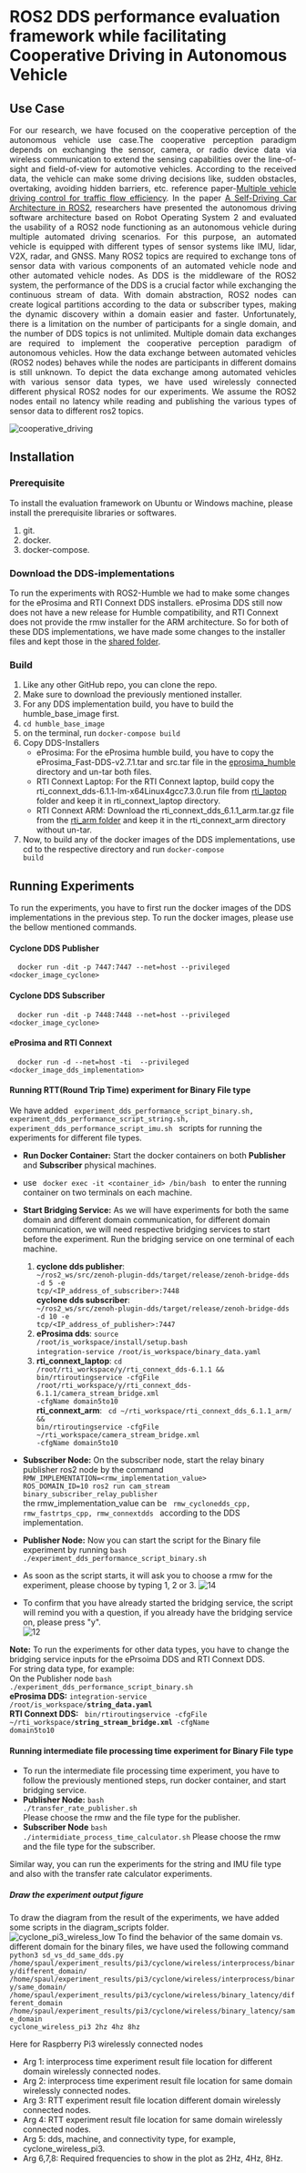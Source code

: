 # ROS2 DDS performance evaluation framework while facilitating Cooperative Driving in Autonomous Vehicle

## Use Case
<p align="justify">
  For our research, we have focused on the cooperative perception of the autonomous vehicle use case.The cooperative perception paradigm depends on exchanging the sensor, camera, or radio device data via wireless communication to extend the sensing capabilities over the line-of-sight and field-of-view for automotive vehicles. According to the received data, the vehicle can make some driving decisions like, sudden obstacles, overtaking, avoiding hidden barriers, etc. reference paper-<a href="https://ieeexplore.ieee.org/document/6232187">Multiple vehicle driving control for traffic flow efficiency</a>. In the paper <a href="https://ieeexplore.ieee.org/document/9041020" title="A Self-Driving Car Architecture in ROS2">A Self-Driving Car Architecture in ROS2</a>, researchers have presented the autonomous driving software architecture based on Robot Operating System 2 and evaluated the usability of a ROS2 node functioning as an autonomous vehicle during multiple automated driving scenarios. For this purpose, an automated vehicle is equipped with different types of sensor systems like IMU, lidar, V2X, radar, and GNSS. Many ROS2 topics are required to exchange tons of sensor data with various components of an automated vehicle node and other automated vehicle nodes. As DDS is the middleware of the ROS2 system, the performance of the DDS is a crucial factor while exchanging the continuous stream of data. With domain abstraction, ROS2 nodes can create logical partitions according to the data or subscriber types, making the dynamic discovery within a domain easier and faster. Unfortunately, there is a limitation on the number of participants for a single domain, and the number of DDS topics is not unlimited. Multiple domain data exchanges are required to implement the cooperative perception paradigm of autonomous vehicles. How the data exchange between automated vehicles (ROS2 nodes) behaves while the nodes are participants in different domains is still unknown. To depict the data exchange among automated vehicles with various sensor data types, we have used wirelessly connected different physical ROS2 nodes for our experiments. We assume the ROS2 nodes entail no latency while reading and publishing the various types of sensor data to different ros2 topics.
</p>


![cooperative_driving](https://github.com/sumitpaulde/ros2-dds-performance-evaluation/assets/62351460/d3b830e1-5097-4ec3-9a5e-121a4783decc)

## Installation

### Prerequisite
To install the evaluation framework on Ubuntu or Windows machine, please install the prerequisite libraries or softwares.

1. git.
2. docker.
3. docker-compose.

### Download the DDS-implementations
To run the experiments with ROS2-Humble we had to make some changes for the eProsima and RTI Connext DDS installers. eProsima DDS still now does not have a new release for Humble compatibility, and RTI Connext does not provide the rmw installer for the ARM architecture. So for both of these DDS implementations, we have made some changes to the installer files and kept those in the [shared folder](https://tubcloud.tu-berlin.de/s/jC93LXrt9ScKF7r).

### Build
1. Like any other GitHub repo, you can clone the repo.
1. Make sure to download the previously mentioned installer.
1. For any DDS implementation build, you have to build the humble_base_image first.
1. <code>cd humble_base_image</code>
1. on the terminal, run <code>docker-compose build</code>
1. Copy DDS-Installers
    * eProsima: For the eProsima humble build, you have to copy the eProsima_Fast-DDS-v2.7.1.tar and src.tar file in the [eprosima_humble](https://tubcloud.tu-berlin.de/s/jC93LXrt9ScKF7r) directory and un-tar both files.
    * RTI Connext Laptop: For the RTI Connext laptop, build copy the rti_connext_dds-6.1.1-lm-x64Linux4gcc7.3.0.run file from [rti_laptop](https://tubcloud.tu-berlin.de/s/jC93LXrt9ScKF7r) folder and keep it in rti_connext_laptop directory.
    *  RTI Connext ARM: Download the rti_connext_dds_6.1.1_arm.tar.gz file from the [rti_arm folder](https://tubcloud.tu-berlin.de/s/jC93LXrt9ScKF7r) and keep it in the rti_connext_arm directory without un-tar.
1. Now, to build any of the docker images of the DDS implementations, use cd to the respective directory and run <code>docker-compose build</code>

## Running Experiments
To run the experiments, you have to first run the docker images of the DDS implementations in the previous step. To run the docker images, please use the bellow mentioned commands.

#### Cyclone DDS Publisher
      docker run -dit -p 7447:7447 --net=host --privileged  <docker_image_cyclone>
#### Cyclone DDS Subscriber
      docker run -dit -p 7448:7448 --net=host --privileged  <docker_image_cyclone>
#### eProsima and RTI Connext
      docker run -d --net=host -ti  --privileged <docker_image_dds_implementation>

#### Running RTT(Round Trip Time) experiment for Binary File type
We have added <code> experiment_dds_performance_script_binary.sh, experiment_dds_performance_script_string.sh, experiment_dds_performance_script_imu.sh </code> scripts for running the experiments for different file types.

* **Run Docker Container:** Start the docker containers on both **Publisher** and **Subscriber** physical machines.
* use  <code> docker exec -it <container_id> /bin/bash </code> to enter the running container on two terminals on each machine.
* **Start Bridging Service:** As we will have experiments for both the same domain and different domain communication, for different domain communication, we will need respective bridging services to start before the experiment. Run the bridging service on one terminal of each machine.
    1. **cyclone dds publisher**: <code> ~/ros2_ws/src/zenoh-plugin-dds/target/release/zenoh-bridge-dds -d 5 -e tcp/<IP_address_of_subscriber>:7448</code> <br>
       **cyclone dds subscriber**: <code> ~/ros2_ws/src/zenoh-plugin-dds/target/release/zenoh-bridge-dds -d 10 -e tcp/<IP_address_of_publisher>:7447</code> <br>
    1. **eProsima dds**: <code>source /root/is_workspace/install/setup.bash</code> <br>
        <code>integration-service /root/is_workspace/binary_data.yaml</code> <br>
    1. **rti_connext_laptop**: <code>cd /root/rti_workspace/y/rti_connext_dds-6.1.1 && bin/rtiroutingservice -cfgFile /root/rti_workspace/y/rti_connext_dds-6.1.1/camera_stream_bridge.xml -cfgName domain5to10</code> <br>
       **rti_connext_arm**: <code> cd ~/rti_workspace/rti_connext_dds_6.1.1_arm/ && bin/rtiroutingservice -cfgFile ~/rti_workspace/camera_stream_bridge.xml -cfgName domain5to10</code> <br>

* **Subscriber Node:** On the subscriber node, start the relay binary publisher ros2 node by the command <br>
<code>RMW_IMPLEMENTATION=<rmw_implementation_value> ROS_DOMAIN_ID=10 ros2 run cam_stream binary_subscriber_relay_publisher</code> <br>
the rmw_implementation_value can be <code> rmw_cyclonedds_cpp, rmw_fastrtps_cpp, rmw_connextdds  </code> according to the DDS implementation.
* **Publisher Node:** Now you can start the script for the Binary file experiment by running <code>bash ./experiment_dds_performance_script_binary.sh</code>
* As soon as the script starts, it will ask you to choose a rmw for the experiment, please choose by typing 1, 2 or 3.
  ![14](https://github.com/sumitpaulde/ros2-dds-performance-evaluation/assets/62351460/21dd1a40-63f7-4e93-8b41-421b35548888)
* To confirm that you have already started the bridging service, the script will remind you with a question, if you already have the bridging service on, please press "y". <br>
  ![12](https://github.com/sumitpaulde/ros2-dds-performance-evaluation/assets/62351460/7965212b-0270-46fc-a494-0a9a9edc7935)

**Note:** To run the experiments for other data types, you have to change the bridging service inputs for the ePrsoima DDS and RTI Connext DDS. <br>
For string data type, for example: <br>
  On the Publisher node <code>bash ./experiment_dds_performance_script_binary.sh</code> <br>
  **eProsima DDS:** <code>integration-service /root/is_workspace/**string_data.yaml**</code> <br>
  **RTI Connext DDS:** <code>  bin/rtiroutingservice -cfgFile ~/rti_workspace/**string_stream_bridge.xml** -cfgName domain5to10</code> <br>

#### Running intermediate file processing time experiment for Binary File type
* To run the intermediate file processing time experiment, you have to follow the previously mentioned steps, run docker container, and start bridging service. <br>
* **Publisher Node:** <code>bash ./transfer_rate_publisher.sh</code> <br>
 Please choose the rmw and the file type for the publisher.
* **Subscriber Node** <code>bash ./intermidiate_process_time_calculator.sh</code>
  Please choose the rmw and the file type for the subscriber.

Similar way, you can run the experiments for the string and IMU file type and also with the transfer rate calculator experiments.

##### Draw the experiment output figure 
To draw the diagram from the result of the experiments, we have added some scripts in the diagram_scripts folder. <br>
![cyclone_pi3_wireless_low](https://github.com/sumitpaulde/ros2-dds-performance-evaluation/assets/62351460/e6e6dd8f-21ee-4f5d-886c-26f74a103dee)
To find the behavior of the same domain vs. different domain for the binary files, we have used the following command <br>
<code>python3 sd_vs_dd_same_dds.py /home/spaul/experiment_results/pi3/cyclone/wireless/interprocess/binary/different_domain/ /home/spaul/experiment_results/pi3/cyclone/wireless/interprocess/binary/same_domain/ /home/spaul/experiment_results/pi3/cyclone/wireless/binary_latency/different_domain /home/spaul/experiment_results/pi3/cyclone/wireless/binary_latency/same_domain cyclone_wireless_pi3 2hz 4hz 8hz</code> <br>

Here for Raspberry Pi3 wirelessly connected nodes
* Arg 1: interprocess time experiment result file location for different domain wirelessly connected nodes.
* Arg 2: interprocess time experiment result file location for same domain wirelessly connected nodes.
* Arg 3: RTT experiment result file location different domain wirelessly connected nodes.
* Arg 4: RTT experiment result file location for same domain wirelessly connected nodes.
* Arg 5: dds, machine, and connectivity type, for example, cyclone_wireless_pi3.
* Arg 6,7,8: Required frequencies to show in the plot as 2Hz, 4Hz, 8Hz.

  

















<code></code>





